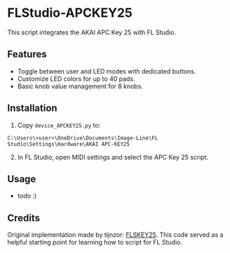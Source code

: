 # FLStudio-APCKEY25

This script integrates the AKAI APC Key 25 with FL Studio.

## Features
- Toggle between user and LED modes with dedicated buttons.
- Customize LED colors for up to 40 pads.
- Basic knob value management for 8 knobs.

## Installation
1. Copy `device_APCKEY25.py` to:

`C:\Users\<user>\OneDrive\Documents\Image-Line\FL Studio\Settings\Hardware\AKAI APC-KEY25`

2. In FL Studio, open MIDI settings and select the APC Key 25 script.

## Usage
- todo :)

## Credits
Original implementation made by tijnzor: [FLSKEY25](https://github.com/tijnzor/FLSKEY25). 
This code served as a helpful starting point for learning how to script for FL Studio. 